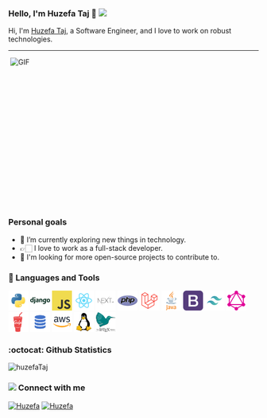 ### Hello, I'm Huzefa Taj 👋  ![](https://komarev.com/ghpvc/?username=huzefaTaj&color=green&&style=flat)  
Hi, I'm [Huzefa Taj](https://www.linkedin.com/in/huzefa-taj-5554631b5/), a Software Engineer, and I love to work on robust technologies.
<hr/>
<img align="right" alt="GIF" src="https://cdna.artstation.com/p/assets/images/images/028/102/058/original/pixel-jeff-matrix-s.gif?1593487263" width="500" height="320" />


### Personal goals
- 🔭  I’m currently exploring new things in technology.
- 👉🏻  I love to work as a full-stack developer.
- 🌱 I'm looking for more open-source projects to contribute to.


### 🧰 Languages and Tools
<p align="left">
  <img src="https://raw.githubusercontent.com/github/explore/main/topics/python/python.png" alt="python" width="40" height="40"/> 
  <img src="https://raw.githubusercontent.com/github/explore/main/topics/django/django.png" alt="django" width="40" height="40"/> 
  <img src="https://raw.githubusercontent.com/github/explore/main/topics/javascript/javascript.png" alt="js" width="40" height="40"/> 
  <img src="https://raw.githubusercontent.com/github/explore/80688e429a7d4ef2fca1e82350fe8e3517d3494d/topics/react/react.png" alt="ReactJs" width="40" height="40"/>
   <img src="https://raw.githubusercontent.com/github/explore/main/topics/nextjs/nextjs.png" alt="next.js" width="40" height="40"/>
  <img src="https://raw.githubusercontent.com/github/explore/main/topics/php/php.png" alt="php" width="40" height="40"/> 
  <img src="https://raw.githubusercontent.com/github/explore/main/topics/laravel/laravel.png" alt="laravel" width="40" height="40"/>
  <img src="https://raw.githubusercontent.com/github/explore/main/topics/java/java.png" alt="java" width="40" height="40"/>
  <img src="https://raw.githubusercontent.com/github/explore/main/topics/bootstrap/bootstrap.png" alt="bootstrap" width="40" height="40"/>
  <img src="https://raw.githubusercontent.com/github/explore/main/topics/tailwind/tailwind.png" alt="tailwind" width="40" height="40"/> 
  <img src="https://raw.githubusercontent.com/github/explore/main/topics/graphql/graphql.png" alt="sql" width="40" height="40"/>
  <img src="https://raw.githubusercontent.com/github/explore/main/topics/gulp/gulp.png" alt="java" width="40" height="40"/>
   <img src="https://raw.githubusercontent.com/github/explore/main/topics/sql/sql.png" alt="sql" width="40" height="40"/>
  <img src="https://github.com/github/explore/raw/main/topics/aws/aws.png" alt="aws" width="40" height="40"/> 
  <img src="https://github.com/github/explore/raw/main/topics/linux/linux.png" alt="linux" width="40" height="40"/>
  <img src="https://raw.githubusercontent.com/github/explore/main/topics/latex/latex.png" alt="latex" width="40" height="40"/>
</p>

### :octocat: Github Statistics
<p align="left">
<!-- <img  src="https://github-readme-stats.vercel.app/api?username=huzefaTaj&show_icons=true&theme=radical" alt="huzefaTaj" width="480" height="180" /> -->
<img src="https://github-readme-stats.vercel.app/api/top-langs/?username=huzefaTaj&layout=compact&hide=html&theme=radical" alt="huzefaTaj"/>
</p>





### <img src="https://media.giphy.com/media/LnQjpWaON8nhr21vNW/giphy.gif" height="32"></img> Connect with me 
<a href="https://www.linkedin.com/in/huzefa-taj-5554631b5/" target="blank"><img align="center" src="https://img.shields.io/badge/linkedin-%230077B5.svg?&style=for-the-badge&logo=linkedin&logoColor=white" alt="Huzefa" /></a>
<a href="https://huzefaportfolio.pythonanywhere.com/" target="blank"><img align="center" src="https://img.shields.io/badge/portfolio-808080?style=for-the-badge&logo=portfolio&logoColor=Black" alt="Huzefa"  width="100" height="30" /></a>
